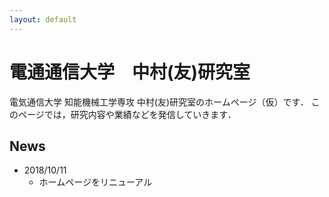 ```yaml
---
layout: default
---
```


# 電通通信大学　中村(友)研究室
電気通信大学 知能機械工学専攻 中村(友)研究室のホームページ（仮）です．
このページでは，研究内容や業績などを発信していきます．

## News
* 2018/10/11
	* ホームページをリニューアル
